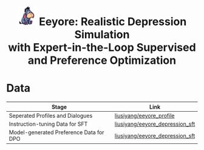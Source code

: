 <h1 align="center">  <img src="https://github.com/MichiganNLP/Eeyore/blob/main/icon.png" width="50" height="50"> Eeyore: Realistic Depression Simulation  <br /> with Expert-in-the-Loop Supervised and Preference Optimization </h1>



# Data
|Stage|Link|
|-------|-------|
|Seperated Profiles and Dialogues|[liusiyang/eeyore_profile](https://huggingface.co/datasets/liusiyang/eeyore_profile)|
|Instruction-tuning Data for SFT|[liusiyang/eeyore_depression_sft](https://huggingface.co/datasets/liusiyang/eeyore_depression_sft)|
|Model-generated Preference Data for DPO|[liusiyang/eeyore_depression_sft](https://huggingface.co/datasets/liusiyang/eeyore_depression_generated_preference)|
